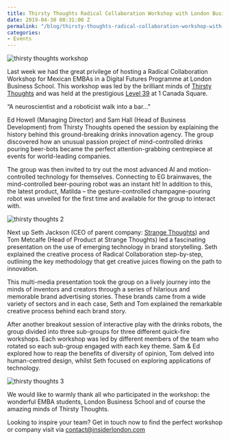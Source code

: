 ```yaml
---
title: Thirsty Thoughts Radical Collaboration Workshop with London Business School
date: 2019-04-30 08:31:00 Z
permalink: "/blog/thirsty-thoughts-radical-collaboration-workshop-with-london-business-school/"
categories:
- Events
---
```


![thirsty thoughts workshop](/uploads/thirsty%20thoughts.jpg)

Last week we had the great privilege of hosting a Radical Collaboration Workshop for Mexican EMBAs in a Digital Futures Programme at London Business School. This workshop was led by the brilliant minds of [Thirsty Thoughts](https://www.thirstythoughts.co.uk/) and was held at the prestigious [Level 39](https://www.level39.co) at 1 Canada Square.





“A neuroscientist and a roboticist walk into a bar...”



Ed Howell (Managing Director) and Sam Hall (Head of Business Development) from Thirsty Thoughts opened the session by explaining the history behind this ground-breaking drinks innovation agency. The group discovered how an unusual passion project of mind-controlled drinks pouring beer-bots became the perfect attention-grabbing centrepiece at events for world-leading companies.



The group was then invited to try out the most advanced AI and motion-controlled technology for themselves. Connecting to EG brainwaves, the mind-controlled beer-pouring robot was an instant hit! In addition to this, the latest product, Matilda – the gesture-controlled champagne-pouring robot was unveiled for the first time and available for the group to interact with.  



![thirsty thoughts 2](/uploads/thirsty%20thoughts%202.jpg)





Next up Seth Jackson (CEO of parent company: [Strange Thoughts](http://www.strangethoughts.co.uk/)) and Tom Metcalfe (Head of Product at Strange Thoughts) led a fascinating presentation on the use of emerging technology in brand storytelling. Seth explained the creative process of Radical Collaboration step-by-step, outlining the key methodology that get creative juices flowing on the path to innovation.  



This multi-media presentation took the group on a lively journey into the minds of inventors and creators through a series of hilarious and memorable brand advertising stories. These brands came from a wide variety of sectors and in each case, Seth and Tom explained the remarkable creative process behind each brand story.  



After another breakout session of interactive play with the drinks robots, the group divided into three sub-groups for three different quick-fire workshops. Each workshop was led by different members of the team who rotated so each sub-group engaged with each key theme. Sam & Ed explored how to reap the benefits of diversity of opinion, Tom delved into human-centred design, whilst Seth focused on exploring applications of technology.  



![thirsty thoughts 3](/uploads/thirsty%20thoughts%203.jpg)



We would like to warmly thank all who participated in the workshop: the wonderful EMBA students, London Business School and of course the amazing minds of Thirsty Thoughts.  



Looking to inspire your team? Get in touch now to find the perfect workshop or company visit via [contact@insiderlondon.com](mailto:contact@insiderlondon.com)
